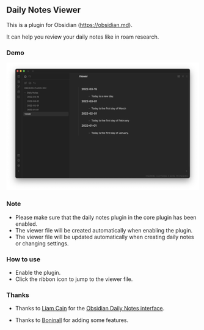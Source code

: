 ## Daily Notes Viewer

This is a plugin for Obsidian (https://obsidian.md).

It can help you review your daily notes like in roam research.

### Demo

![demo](img/demo.png)

### Note

-   Please make sure that the daily notes plugin in the core plugin has been enabled.
-   The viewer file will be created automatically when enabling the plugin.
-   The viewer file will be updated automatically when creating daily notes or changing settings.

### How to use

-   Enable the plugin.
-   Click the ribbon icon to jump to the viewer file.

### Thanks

-   Thanks to [Liam Cain](https://github.com/liamcain) for the [Obsidian Daily Notes interface](https://github.com/liamcain/obsidian-daily-notes-interface).

-   Thanks to [Boninall](https://github.com/Quorafind) for adding some features.
